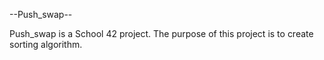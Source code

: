 --Push_swap--

Push_swap is a School 42 project. The purpose of this project is to create sorting algorithm.

